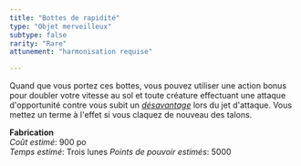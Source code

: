 ```yaml
---
title: "Bottes de rapidité"
type: "Objet merveilleux"
subtype: false
rarity: "Rare"
attunement: "harmonisation requise"

---
```

Quand que vous portez ces bottes, vous pouvez utiliser une action bonus pour doubler votre vitesse au sol et toute créature effectuant une attaque d'opportunité contre vous subit un [_désavantage_](/utiliser-les-caracteristiques/#avantage-et-desavantage) lors du jet d'attaque. Vous mettez un terme à l'effet si vous claquez de nouveau des talons.  


**Fabrication**  
*Coût estimé*: 900 po  
*Temps estimé*: Trois lunes
*Points de pouvoir estimés*: 5000    
